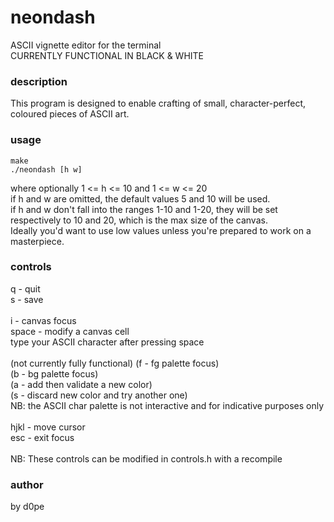 # neondash
ASCII vignette editor for the terminal\
CURRENTLY FUNCTIONAL IN BLACK & WHITE

### description
This program is designed to enable crafting of small, character-perfect, coloured pieces of ASCII art.

### usage
```
make
./neondash [h w]
```
where optionally 1 <= h <= 10 and 1 <= w <= 20\
if h and w are omitted, the default values 5 and 10 will be used.\
if h and w don't fall into the ranges 1-10 and 1-20, they will be set respectively to 10 and 20, which is the max size of the canvas.\
Ideally you'd want to use low values unless you're prepared to work on a masterpiece.

### controls
q - quit\
s - save\
\
i - canvas focus\
space - modify a canvas cell\
type your ASCII character after pressing space\
\
(not currently fully functional)
(f - fg palette focus)\
(b - bg palette focus)\
(a - add then validate a new color)\
(s - discard new color and try another one)\
NB: the ASCII char palette is not interactive and for indicative purposes only\
\
hjkl - move cursor\
esc - exit focus\
\
NB: These controls can be modified in controls.h with a recompile

### author
by d0pe
